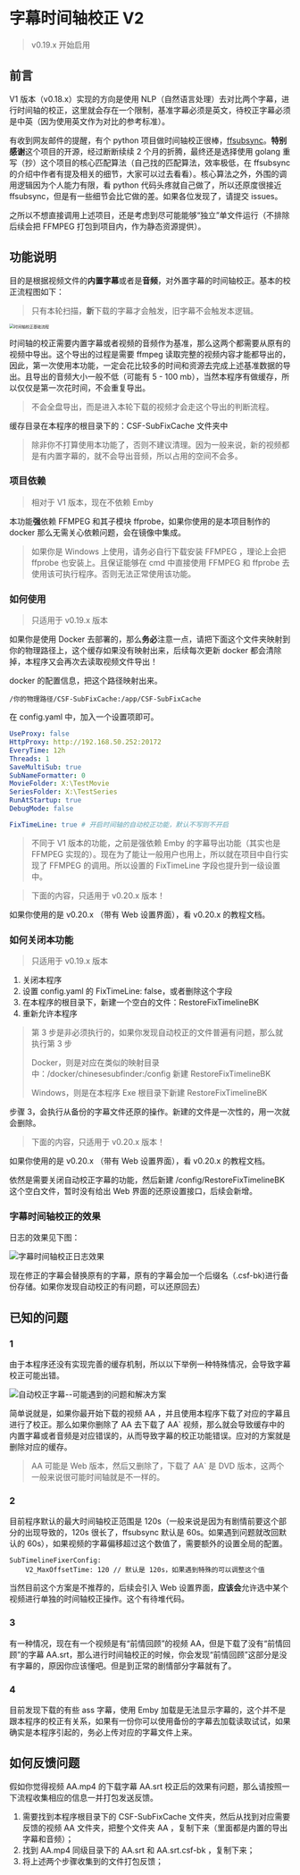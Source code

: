 # 字幕时间轴校正 V2

> v0.19.x 开始启用

## 前言

V1 版本（v0.18.x）实现的方向是使用 NLP（自然语言处理）去对比两个字幕，进行时间轴的校正，这里就会存在一个限制，基准字幕必须是英文，待校正字幕必须是中英（因为使用英文作为对比的参考标准）。

有收到网友邮件的提醒，有个 python 项目做时间轴校正很棒，[ffsubsync](https://github.com/smacke/ffsubsync)。**特别感谢**这个项目的开源，经过断断续续 2 个月的折腾，最终还是选择使用 golang 重写（抄）这个项目的核心匹配算法（自己找的匹配算法，效率极低，在 ffsubsync 的介绍中作者有提及相关的细节，大家可以过去看看）。核心算法之外，外围的调用逻辑因为个人能力有限，看 python 代码头疼就自己做了，所以还原度很接近 ffsubsync，但是有一些细节会比它做的差。如果各位发现了，请提交 issues。

之所以不想直接调用上述项目，还是考虑到尽可能能够“独立”单文件运行（不排除后续会把 FFMPEG  打包到项目内，作为静态资源提供）。

## 功能说明

目的是根据视频文件的**内置字幕**或者是**音频**，对外置字幕的时间轴校正。基本的校正流程图如下：

> 只有本轮扫描，**新**下载的字幕才会触发，旧字幕不会触发本逻辑。

<img src="pics/时间轴校正基础流程.png" alt="时间轴校正基础流程" style="zoom:50%;" />

时间轴的校正需要内置字幕或者视频的音频作为基准，那么这两个都需要从原有的视频中导出。这个导出的过程是需要 ffmpeg 读取完整的视频内容才能都导出的，因此，第一次使用本功能，一定会花比较多的时间和资源去完成上述基准数据的导出。且导出的音频大小一般不低（可能有 5 - 100 mb），当然本程序有做缓存，所以仅仅是第一次花时间，不会重复导出。

> 不会全盘导出，而是进入本轮下载的视频才会走这个导出的判断流程。

缓存目录在本程序的根目录下的：CSF-SubFixCache 文件夹中

> 除非你不打算使用本功能了，否则不建议清理。因为一般来说，新的视频都是有内置字幕的，就不会导出音频，所以占用的空间不会多。

### 项目依赖

> 相对于 V1 版本，现在不依赖 Emby

本功能**强**依赖 FFMPEG 和其子模块 ffprobe，如果你使用的是本项目制作的 docker 那么无需关心依赖问题，会在镜像中集成。

> 如果你是 Windows 上使用，请务必自行下载安装 FFMPEG ，理论上会把 ffprobe 也安装上。且保证能够在 cmd 中直接使用 FFMPEG  和 ffprobe 去使用该可执行程序。否则无法正常使用该功能。

### 如何使用

> 只适用于 v0.19.x 版本

如果你是使用 Docker 去部署的，那么**务必**注意一点，请把下面这个文件夹映射到你的物理路径上，这个缓存如果没有映射出来，后续每次更新 docker 都会清除掉，本程序又会再次去读取视频文件导出！

docker 的配置信息，把这个路径映射出来。

```
/你的物理路径/CSF-SubFixCache:/app/CSF-SubFixCache
```

在 config.yaml 中，加入一个设置项即可。

```yaml
UseProxy: false
HttpProxy: http://192.168.50.252:20172
EveryTime: 12h
Threads: 1
SaveMultiSub: true
SubNameFormatter: 0
MovieFolder: X:\TestMovie
SeriesFolder: X:\TestSeries
RunAtStartup: true
DebugMode: false

FixTimeLine: true # 开启时间轴的自动校正功能，默认不写则不开启
```

> 不同于 V1 版本的功能，之前是强依赖 Emby 的字幕导出功能（其实也是 FFMPEG 实现的）。现在为了能让一般用户也用上，所以就在项目中自行实现了 FFMPEG 的调用。所以设置的 FixTimeLine 字段也提升到一级设置中。

> 下面的内容，只适用于 v0.20.x 版本！

如果你使用的是 v0.20.x （带有 Web 设置界面），看 v0.20.x 的教程文档。

### 如何关闭本功能

> 只适用于 v0.19.x 版本

1. 关闭本程序
2. 设置 config.yaml 的 FixTimeLine: false，或者删除这个字段
3. 在本程序的根目录下，新建一个空白的文件：RestoreFixTimelineBK
4. 重新允许本程序

> 第 3 步是非必须执行的，如果你发现自动校正的文件普遍有问题，那么就执行第 3 步
>
> Docker，则是对应在类似的映射目录中：/docker/chinesesubfinder:/config  新建 RestoreFixTimelineBK
>
> Windows，则是在本程序 Exe 根目录下新建 RestoreFixTimelineBK

步骤 3，会执行从备份的字幕文件还原的操作。新建的文件是一次性的，用一次就会删除。

> 下面的内容，只适用于 v0.20.x 版本！

如果你使用的是 v0.20.x （带有 Web 设置界面），看 v0.20.x 的教程文档。

依然是需要关闭自动校正字幕的功能，然后新建 /config/RestoreFixTimelineBK 这个空白文件，暂时没有给出 Web 界面的还原设置接口，后续会新增。

### 字幕时间轴校正的效果

日志的效果见下图：

![字幕时间轴校正日志效果](pics/字幕时间轴校正日志效果.jpg)

现在修正的字幕会替换原有的字幕，原有的字幕会加一个后缀名（.csf-bk)进行备份存储。如果你发现自动校正的有问题，可以还原回去）

## 已知的问题

### 1 

由于本程序还没有实现完善的缓存机制，所以以下举例一种特殊情况，会导致字幕校正可能出错。

![自动校正字幕--可能遇到的问题和解决方案](pics/自动校正字幕--可能遇到的问题和解决方案.png)



简单说就是，如果你最开始下载的视频 AA ，并且使用本程序下载了对应的字幕且进行了校正。那么如果你删除了 AA 去下载了 AA` 视频，那么就会导致缓存中的内置字幕或者音频是对应错误的，从而导致字幕的校正功能错误。应对的方案就是删除对应的缓存。

> AA 可能是 Web 版本，然后又删除了，下载了 AA` 是 DVD 版本，这两个一般来说很可能时间轴就是不一样的。

### 2

目前程序默认的最大时间轴校正范围是 120s（一般来说是因为有剧情前要这个部分的出现导致的，120s 很长了，ffsubsync 默认是 60s。如果遇到问题就改回默认的 60s），如果视频的字幕偏移超过这个数值了，需要额外的设置全局的配置。

```
SubTimelineFixerConfig:
	V2_MaxOffsetTime: 120 // 默认是 120s，如果遇到特殊的可以调整这个值
```

当然目前这个方案是不推荐的，后续会引入 Web 设置界面，**应该会**允许选中某个视频进行单独的时间轴校正操作。这个有待堆代码。

### 3

有一种情况，现在有一个视频是有“前情回顾”的视频 AA，但是下载了没有“前情回顾”的字幕 AA.srt，那么进行时间轴校正的时候，你会发现“前情回顾”这部分是没有字幕的，原因你应该懂吧。但是到正常的剧情部分字幕就有了。

### 4

目前发现下载的有些 ass 字幕，使用 Emby 加载是无法显示字幕的，这个并不是跟本程序的校正有关系，如果有一份你可以使用备份的字幕去加载读取试试，如果确实是本程序引起的，务必上传对应的字幕文件上来。

## 如何反馈问题

假如你觉得视频 AA.mp4 的下载字幕 AA.srt 校正后的效果有问题，那么请按照一下流程收集相应的信息一并打包发送反馈。

1. 需要找到本程序根目录下的 CSF-SubFixCache 文件夹，然后从找到对应需要反馈的视频 AA 文件夹，把整个文件夹 AA ，复制下来（里面都是内置的导出字幕和音频）；
2. 找到 AA.mp4 同级目录下的  AA.srt  和  AA.srt.csf-bk ，复制下来；
3. 将上述两个步骤收集到的文件打包反馈；